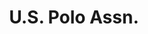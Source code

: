 ---
title: "U.S. Polo Assn."
url: /bangalore/u-s-polo-assn-lg-34-mantri-mall-sampige-rd-malleshwaram/
shop: clothes
---